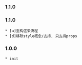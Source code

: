 ### 1.1.0
    
### 1.1.0
    
    * [a]重构渲染流程
    * [d]移除style概念/支持, 只支持props

### 1.0.0
    
    * init